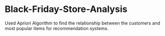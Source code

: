 # Black-Friday-Store-Analysis
Used Apriori Algorithm to find the relationship between the customers and most popular items for recommendation systems.
